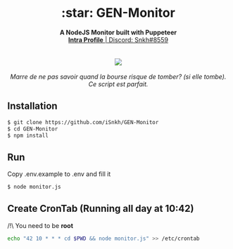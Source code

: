 <h1 align="center"> :star: GEN-Monitor </h1>
<p align="center">
  <b>A NodeJS Monitor built with Puppeteer</b><br>
  <a href="https://profile.intra.42.fr/users/amonteli"><b>Intra Profile</b> | Discord: Snkh#8559</a>
  <br>
  <br><br>
  <img src="https://www.grandeecolenumerique.fr/themes/custom/gen/images/logo-blanc-HD.png">
  <br><br>
  <i>Marre de ne pas savoir quand la bourse risque de tomber? (si elle tombe). Ce script est parfait.</i>
</p>

## Installation


``` bash
$ git clone https://github.com/iSnkh/GEN-Monitor
$ cd GEN-Monitor
$ npm install
```

## Run

Copy .env.example to .env and fill it
```bash
$ node monitor.js
```

## Create CronTab (Running all day at 10:42)
/!\ You need to be **root**
```bash
echo "42 10 * * * cd $PWD && node monitor.js" >> /etc/crontab
```
